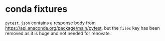 # conda fixtures

`pytest.json` contains a response body from https://api.anaconda.org/package/main/pytest, but the `files` key has been removed as it is huge and not needed for renovate.
